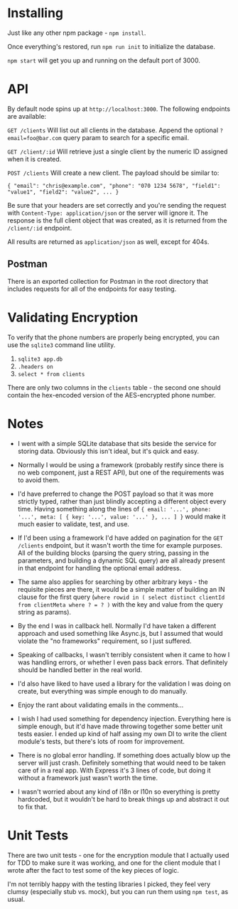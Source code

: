 Installing
==========

Just like any other npm package - `npm install`.

Once everything's restored, run `npm run init` to initialize the database.

`npm start` will get you up and running on the default port of 3000.

API
===

By default node spins up at `http://localhost:3000`. The following endpoints are available:

`GET /clients` Will list out all clients in the database. Append the optional `?email=foo@bar.com` query param to search for a specific email.

`GET /client/:id` Will retrieve just a single client by the numeric ID assigned when it is created.

`POST /clients` Will create a new client. The payload should be similar to:

`{ "email": "chris@example.com", "phone": "070 1234 5678", "field1": "value1", "field2": "value2", ... }`

Be sure that your headers are set correctly and you're sending the request with `Content-Type: application/json` or the server will ignore it. The response is the full client object that was created, as it is returned from the `/client/:id` endpoint.

All results are returned as `application/json` as well, except for 404s.

Postman
-------
There is an exported collection for Postman in the root directory that includes requests for all of the endpoints for easy testing.

Validating Encryption
=====================
To verify that the phone numbers are properly being encrypted, you can use the `sqlite3` command line utility.

1. `sqlite3 app.db`
2. `.headers on`
3. `select * from clients`

There are only two columns in the `clients` table - the second one should contain the hex-encoded version of the AES-encrypted phone number.

Notes
=====
* I went with a simple SQLite database that sits beside the service for storing data. Obviously this isn't ideal, but it's quick and easy.

* Normally I would be using a framework (probably restify since there is no web component, just a REST API), but one of the requirements was to avoid them.

* I'd have preferred to change the POST payload so that it was more strictly typed, rather than just blindly accepting a different object every time. Having something along the lines of `{ email: '...', phone: '...', meta: [ { key: '...', value: '...' }, ... ] }` would make it much easier to validate, test, and use.

* If I'd been using a framework I'd have added on pagination for the `GET /clients` endpoint, but it wasn't worth the time for example purposes. All of the building blocks (parsing the query string, passing in the parameters, and building a dynamic SQL query) are all already present in that endpoint for handling the optional email address.

* The same also applies for searching by other arbitrary keys - the requisite pieces are there, it would be a simple matter of building an IN clause for the first query (`where rowid in ( select distinct clientId from clientMeta where ? = ? )` with the key and value from the query string as params).

* By the end I was in callback hell. Normally I'd have taken a different approach and used something like Async.js, but I assumed that would violate the "no frameworks" requirement, so I just suffered.

* Speaking of callbacks, I wasn't terribly consistent when it came to how I was handling errors, or whether I even pass back errors. That definitely should be handled better in the real world.

* I'd also have liked to have used a library for the validation I was doing on create, but everything was simple enough to do manually.

* Enjoy the rant about validating emails in the comments...

* I wish I had used something for dependency injection. Everything here is simple enough, but it'd have made throwing together some better unit tests easier. I ended up kind of half assing my own DI to write the client module's tests, but there's lots of room for improvement.

* There is no global error handling. If something does actually blow up the server will just crash. Definitely something that would need to be taken care of in a real app. With Express it's 3 lines of code, but doing it without a framework just wasn't worth the time.

* I wasn't worried about any kind of i18n or l10n so everything is pretty hardcoded, but it wouldn't be hard to break things up and abstract it out to fix that.

Unit Tests
==========

There are two unit tests - one for the encryption module that I actually used for TDD to make sure it was working, and one for the client module that I wrote after the fact to test some of the key pieces of logic.

I'm not terribly happy with the testing libraries I picked, they feel very clumsy (especially stub vs. mock), but you can run them using `npm test`, as usual.